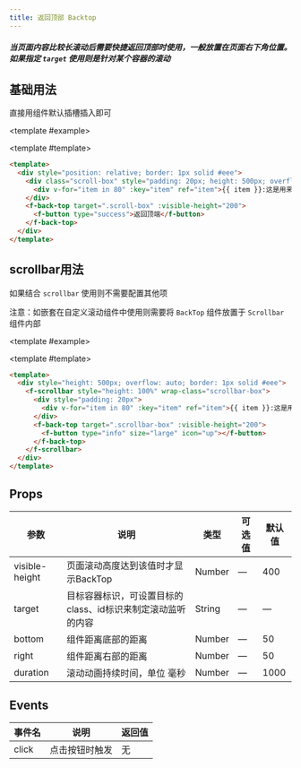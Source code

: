 ```yaml
---
title: 返回顶部 Backtop
---
```


<script setup>
import Basic from './demo/Backtop/Basic.vue'
import Scrollbar from './demo/Backtop/Scrollbar.vue'
</script>

##### 当页面内容比较长滚动后需要快捷返回顶部时使用，一般放置在页面右下角位置。如果指定 `target` 使用则是针对某个容器的滚动


<card>

## 基础用法

直接用组件默认插槽插入即可

<template #example>

  <Basic/>
  
</template>

<template #template>

```html
<template>
  <div style="position: relative; border: 1px solid #eee">
    <div class="scroll-box" style="padding: 20px; height: 500px; overflow: auto">
      <div v-for="item in 80" :key="item" ref="item">{{ item }}:这是用来撑开内容的行...</div>
    </div>
    <f-back-top target=".scroll-box" :visible-height="200">
      <f-button type="success">返回顶端</f-button>
    </f-back-top>
  </div>
</template>
```

</template>

</card>

<card>

## scrollbar用法

如果结合 `scrollbar` 使用则不需要配置其他项

注意：如嵌套在自定义滚动组件中使用则需要将 `BackTop` 组件放置于 `Scrollbar` 组件内部

<template #example>

  <Scrollbar/>
  
</template>

<template #template>

```html
<template>
  <div style="height: 500px; overflow: auto; border: 1px solid #eee">
    <f-scrollbar style="height: 100%" wrap-class="scrollbar-box">
      <div style="padding: 20px">
        <div v-for="item in 80" :key="item" ref="item">{{ item }}:这是用来撑开内容的行...</div>
      </div>
      <f-back-top target=".scrollbar-box" :visible-height="200">
        <f-button type="info" size="large" icon="up"></f-button>
      </f-back-top>
    </f-scrollbar>
  </div>
</template>
```

</template>

</card>

## Props

| 参数           | 说明                                                        | 类型   | 可选值 | 默认值 |
| -------------- | ----------------------------------------------------------- | ------ | ------ | ------ |
| visible-height | 页面滚动高度达到该值时才显示BackTop                         | Number | —      | 400    |
| target         | 目标容器标识，可设置目标的class、id标识来制定滚动监听的内容 | String | —      | —      |
| bottom         | 组件距离底部的距离                                          | Number | —      | 50     |
| right          | 组件距离右部的距离                                          | Number | —      | 50     |
| duration       | 滚动动画持续时间，单位 毫秒                                 | Number | —      | 1000   |

## Events

| 事件名 | 说明           | 返回值 |
| ------ | -------------- | ------ |
| click  | 点击按钮时触发 | 无     |

